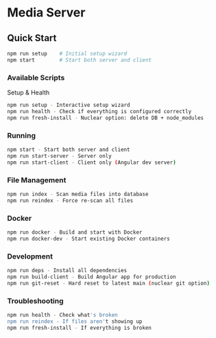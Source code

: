 # Media Server

## Quick Start

```bash
npm run setup    # Initial setup wizard
npm start        # Start both server and client
```

### Available Scripts

Setup & Health

```bash
npm run setup - Interactive setup wizard
npm run health - Check if everything is configured correctly
npm run fresh-install - Nuclear option: delete DB + node_modules
```

### Running

```bash
npm start - Start both server and client
npm run start-server - Server only
npm run start-client - Client only (Angular dev server)
```

### File Management

```bash
npm run index - Scan media files into database
npm run reindex - Force re-scan all files
```

### Docker

```bash
npm run docker - Build and start with Docker
npm run docker-dev - Start existing Docker containers
```

### Development

```bash
npm run deps - Install all dependencies
npm run build-client - Build Angular app for production
npm run git-reset - Hard reset to latest main (nuclear git option)
```

### Troubleshooting

```bash
npm run health - Check what's broken
npm run reindex - If files aren't showing up
npm run fresh-install - If everything is broken
```

